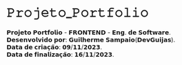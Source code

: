 # 𝙿𝚛𝚘𝚓𝚎𝚝𝚘_𝙿𝚘𝚛𝚝𝚏𝚘𝚕𝚒𝚘
𝗣𝗿𝗼𝗷𝗲𝘁𝗼 𝗣𝗼𝗿𝘁𝗳𝗼𝗹𝗶𝗼 - 𝗙𝗥𝗢𝗡𝗧𝗘𝗡𝗗 - 𝗘𝗻𝗴. 𝗱𝗲 𝗦𝗼𝗳𝘁𝘄𝗮𝗿𝗲.<br/>
𝗗𝗲𝘀𝗲𝗻𝘃𝗼𝗹𝘃𝗶𝗱𝗼 𝗽𝗼𝗿: 𝗚𝘂𝗶𝗹𝗵𝗲𝗿𝗺𝗲 𝗦𝗮𝗺𝗽𝗮𝗶𝗼(𝗗𝗲𝘃𝗚𝘂𝗶𝗷𝗮𝘀).<br/>
𝗗𝗮𝘁𝗮 𝗱𝗲 𝗰𝗿𝗶𝗮𝗰̧𝗮̃𝗼: 𝟬𝟵/𝟭𝟭/𝟮𝟬𝟮𝟯.<br/>
𝗗𝗮𝘁𝗮 𝗱𝗲 𝗳𝗶𝗻𝗮𝗹𝗶𝘇𝗮𝗰̧𝗮̃𝗼: 𝟭𝟲/𝟭𝟭/𝟮𝟬𝟮𝟯.<br/>
